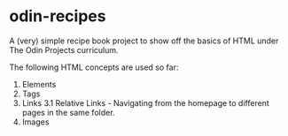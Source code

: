 # odin-recipes

A (very) simple recipe book project to show off the basics of HTML under The Odin Projects curriculum.

The following HTML concepts are used so far: 
1. Elements
2. Tags
3. Links 
    3.1 Relative Links 
        - Navigating from the homepage to different pages in the same folder.
4. Images